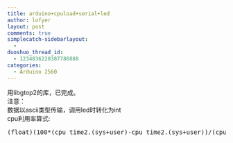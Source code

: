 ```yaml
---
title: arduino+cpuload+serial+led
author: lofyer
layout: post
comments: true
simplecatch-sidebarlayout:
  - 
duoshuo_thread_id:
  - 1234836220387786888
categories:
  - Arduino 2560
---
```

用libgtop2的库，已完成。  
注意：  
数据以ascii类型传输，调用led时转化为int  
cpu利用率算式:

<pre>(float)(100*(cpu_time2.(sys+user)-cpu_time2.(sys+user))/(cpu_time2.total-cpu_time1.total))
</pre>